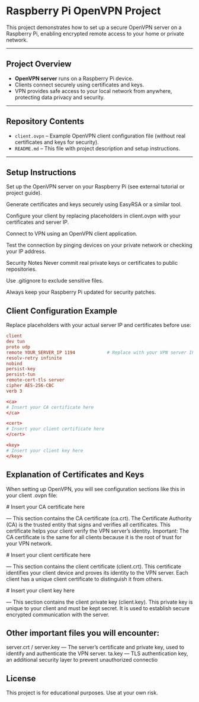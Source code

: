 # Raspberry Pi OpenVPN Project

This project demonstrates how to set up a secure OpenVPN server on a Raspberry Pi, enabling encrypted remote access to your home or private network.

---

## Project Overview

- **OpenVPN server** runs on a Raspberry Pi device.  
- Clients connect securely using certificates and keys.  
- VPN provides safe access to your local network from anywhere, protecting data privacy and security.

---

## Repository Contents

- `client.ovpn` – Example OpenVPN client configuration file (without real certificates and keys for security).  
- `README.md` – This file with project description and setup instructions.

---

## Setup Instructions
Set up the OpenVPN server on your Raspberry Pi (see external tutorial or project guide).

Generate certificates and keys securely using EasyRSA or a similar tool.

Configure your client by replacing placeholders in client.ovpn with your certificates and server IP.

Connect to VPN using an OpenVPN client application.

Test the connection by pinging devices on your private network or checking your IP address.

Security Notes
Never commit real private keys or certificates to public repositories.

Use .gitignore to exclude sensitive files.

Always keep your Raspberry Pi updated for security patches.

## Client Configuration Example
Replace placeholders with your actual server IP and certificates before use:

```conf
client
dev tun
proto udp
remote YOUR_SERVER_IP 1194            # Replace with your VPN server IP address
resolv-retry infinite
nobind
persist-key
persist-tun
remote-cert-tls server
cipher AES-256-CBC
verb 3

<ca>
# Insert your CA certificate here
</ca>

<cert>
# Insert your client certificate here
</cert>

<key>
# Insert your client key here
</key>
```

## Explanation of Certificates and Keys
When setting up OpenVPN, you will see configuration sections like this in your client .ovpn file:

<ca>
# Insert your CA certificate here
</ca>

<ca> — This section contains the CA certificate (ca.crt).
The Certificate Authority (CA) is the trusted entity that signs and verifies all certificates. This certificate helps your client verify the VPN server’s identity.
Important: The CA certificate is the same for all clients because it is the root of trust for your VPN network.

<cert>
# Insert your client certificate here
</cert>

<cert> — This section contains the client certificate (client.crt).
This certificate identifies your client device and proves its identity to the VPN server.
Each client has a unique client certificate to distinguish it from others.

<key>
# Insert your client key here
</key>

<key> — This section contains the client private key (client.key).
This private key is unique to your client and must be kept secret. It is used to establish secure encrypted communication with the server.

## Other important files you will encounter:

server.crt / server.key — The server’s certificate and private key, used to identify and authenticate the VPN server.
ta.key — TLS authentication key, an additional security layer to prevent unauthorized connectio


## License 
This project is for educational purposes. Use at your own risk.
